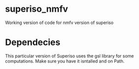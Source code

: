 # superiso_nmfv
Working version of code for nmfv version of superiso

# Dependecies 

This particular version of Superiso uses the gsl library for some computations. Make sure you have it isntalled and on Path. 

